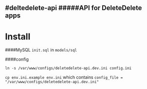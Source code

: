 #deltedelete-api
#####API for DeleteDelete apps
---



# Install

####MySQL
`init.sql` in `models/sql`

####config

`ln -s /var/www/configs/deletedelete-api.dev.ini config.ini`

`cp env.ini.example env.ini` which contains `config_file = "/var/www/configs/deletedelete-api.dev.ini"`




